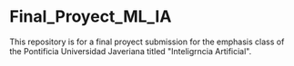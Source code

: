 # Final_Proyect_ML_IA
This repository is for a final proyect submission for the emphasis class of the Pontificia Universidad Javeriana titled "Inteligrncia Artificial".
